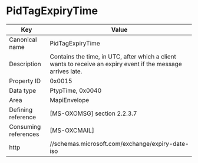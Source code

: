 # PidTagExpiryTime

| Key | Value |
|---|---|
| Canonical name | PidTagExpiryTime |
| Description | Contains the time, in UTC, after which a client wants to receive an expiry event if the message arrives late. |
| Property ID | 0x0015 |
| Data type | PtypTime, 0x0040 |
| Area | MapiEnvelope |
| Defining reference | [MS-OXOMSG] section 2.2.3.7 |
| Consuming references | [MS-OXCMAIL] |
| http | //schemas.microsoft.com/exchange/expiry-date-iso |
